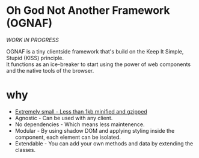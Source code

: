 # Oh God Not Another Framework (OGNAF)

_WORK IN PROGRESS_

OGNAF is a tiny clientside framework that's build on the Keep It Simple, Stupid (KISS) principle.  
It functions as an ice-breaker to start using the power of web components and the native tools of the browser.

# why
* [Extremely small - Less than 1kb minified and gzipped](https://bundlephobia.com/package/@ognaf/core@0.1.9)
* Agnostic - Can be used with any client.
* No dependencies - Which means less maintenence.
* Modular - By using shadow DOM and applying styling inside the component, each element can be isolated.
* Extendable - You can add your own methods and data by extending the classes.